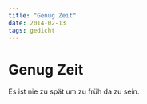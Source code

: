```yaml
---
title: "Genug Zeit"
date: 2014-02-13
tags: gedicht
---
```

# Genug Zeit

Es ist nie zu spät um zu früh da zu sein.
